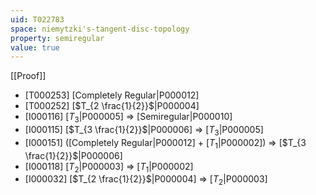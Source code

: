 ```yaml
---
uid: T022783
space: niemytzki's-tangent-disc-topology
property: semiregular
value: true
---
```

[[Proof]]

* [T000253] [Completely Regular|P000012]
* [T000252] [$T_{2 \frac{1}{2}}$|P000004]
* [I000116] [$T_3$|P000005] => [Semiregular|P000010]
* [I000115] [$T_{3 \frac{1}{2}}$|P000006] => [$T_3$|P000005]
* [I000151] ([Completely Regular|P000012] + [$T_1$|P000002]) => [$T_{3 \frac{1}{2}}$|P000006]
* [I000118] [$T_2$|P000003] => [$T_1$|P000002]
* [I000032] [$T_{2 \frac{1}{2}}$|P000004] => [$T_2$|P000003]

